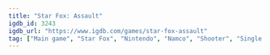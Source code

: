 ```yaml
---
title: "Star Fox: Assault"
igdb_id: 3243
igdb_url: "https://www.igdb.com/games/star-fox-assault"
tag: ["Main game", "Star Fox", "Nintendo", "Namco", "Shooter", "Single player", "Multiplayer", "Co-operative", "Split screen", "Third person", "Action", "Fantasy", "Science fiction"]
---
```

